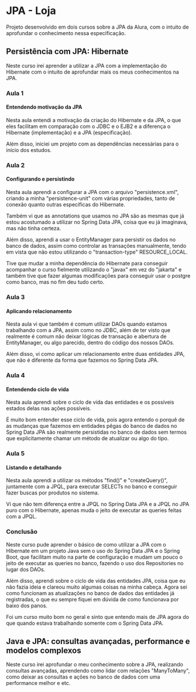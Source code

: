 # JPA - Loja

Projeto desenvolvido em dois cursos sobre a JPA da Alura, com o intuito de aprofundar o conhecimento nessa especificação.

## Persistência com JPA: Hibernate

Neste curso irei aprender a utilizar a JPA com a implementação do Hibernate com o intuito de aprofundar mais os meus conhecimentos na JPA.

### Aula 1

#### Entendendo motivação da JPA

Nesta aula entendi a motivação da criação do Hibernate e da JPA, o que eles facilitam em comparação com o JDBC e o EJB2 e a diferença o Hibernate (implementação) e a JPA (especificação).

Além disso, iniciei um projeto com as dependências necessárias para o início dos estudos.

### Aula 2

#### Configurando e persistindo

Nesta aula aprendi a configurar a JPA com o arquivo "persistence.xml", criando a minha "persistence-unit" com várias propriedades, tanto de conexão quanto outras específicas do Hibernate.

Também vi que as annotations que usamos no JPA são as mesmas que já estou acostumado a utilizar no Spring Data JPA, coisa que eu já imaginava, mas não tinha certeza.

Além disso, aprendi a usar o EntityManager para persistir os dados no banco de dados, assim como controlar as transações manualmente, tendo em vista que não estou utilizando o "transaction-type" RESOURCE_LOCAL.

Tive que mudar a minha dependência do Hibernate para conseguir acompanhar o curso fielmente utilizando o "javax" em vez do "jakarta" e também tive que fazer algumas modificações para conseguir usar o postgre como banco, mas no fim deu tudo certo.

### Aula 3

#### Aplicando relacionamento

Nesta aula vi que também é comum utilizar DAOs quando estamos trabalhando com a JPA, assim como no JDBC, além de ter visto que realmente é comum não deixar lógicas de transação e abertura de EntityManager, ou algo parecido, dentro do código dos nossos DAOs.

Além disso, vi como aplicar um relacionamento entre duas entidades JPA, que não é diferente da forma que fazemos no Spring Data JPA.

### Aula 4

#### Entendendo ciclo de vida

Nesta aula aprendi sobre o ciclo de vida das entidades e os possíveis estados delas nas ações possíveis.

É muito bom entender esse ciclo de vida, pois agora entendo o porquê de as mudanças que fazemos em entidades pêgas do banco de dados no Spring Data JPA são realmente persistidas no banco de dados sem termos que explicitamente chamar um método de atualizar ou algo do tipo.

### Aula 5

#### Listando e detalhando

Nesta aula aprendi a utilizar os métodos "find()" e "createQuery()", juntamente com a JPQL, para executar SELECTs no banco e conseguir fazer buscas por produtos no sistema.

Vi que não tem diferença entre a JPQL no Spring Data JPA e a JPQL no JPA puro com o Hibernate, apenas muda o jeito de executar as queries feitas com a JPQL.

### Conclusão

Neste curso pude aprender o básico de como utilizar a JPA com o Hibernate em um projeto Java sem o uso do Spring Data JPA e o Spring Boot, que facilitam muito na parte de configuração e mudam um pouco o jeito de executar as queries no banco, fazendo o uso dos Repositories no lugar dos DAOs.

Além disso, aprendi sobre o ciclo de vida das entidades JPA, coisa que eu não fazia ideia e clareou muito algumas coisas na minha cabeça. Agora sei como funcionam as atualizações no banco de dados das entidades já registradas, o que eu sempre fiquei em dúvida de como funcionava por baixo dos panos.

Foi um curso muito bom no geral e sinto que entendo mais de JPA agora do que quando estava trabalhando somente com o Spring Data JPA.

## Java e JPA: consultas avançadas, performance e modelos complexos

Neste curso irei aprofundar o meu conhecimento sobre a JPA, realizando consultas avançadas, aprendendo como lidar com relações "ManyToMany", como deixar as consultas e ações no banco de dados com uma performance melhor e etc.
